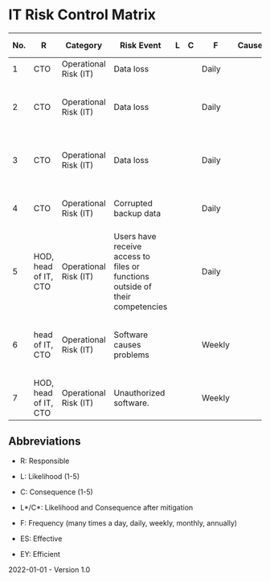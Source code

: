 # IT Risk Control Matrix

| No.  | R                    | Category              | Risk Event                                                   | L    | C    | F      | Cause | Mitigation Type     | Mitigation Strategy                                          | L*   | C*   | Changes | Comments | ES   | EY   | Evidences |
| ---- | -------------------- | --------------------- | ------------------------------------------------------------ | ---- | ---- | ------ | ----- | ------------------- | ------------------------------------------------------------ | ---- | ---- | ------- | -------- | ---- | ---- | --------- |
| 1    | CTO                  | Operational Risk (IT) | Data loss                                                    |      |      | Daily  |       | Preventing (System) | Automatic daily local backups                                |      |      |         |          |      |      |           |
| 2    | CTO                  | Operational Risk (IT) | Data loss                                                    |      |      | Daily  |       | Preventing (System) | Automatic daily backups to external/remote service providers |      |      |         |          |      |      |           |
| 3    | CTO                  | Operational Risk (IT) | Data loss                                                    |      |      | Daily  |       | Preventing (Manual) | Quarterly manual backups for long-term storage               |      |      |         |          |      |      |           |
| 4    | CTO                  | Operational Risk (IT) | Corrupted backup data                                        |      |      | Daily  |       | Revealing (System)  | Automatic data integrity validation of daily backups         |      |      |         |          |      |      |           |
| 5    | HOD, head of IT, CTO | Operational Risk (IT) | Users have receive access to files or functions outside of their competencies |      |      | Daily  |       | Preventing (Manual) | User permissions are defined in a general Permission List. Deviations must be approved |      |      |         |          |      |      |           |
| 6    | head of IT, CTO      | Operational Risk (IT) | Software causes problems                                     |      |      | Weekly |       | Preventing (Manual) | New software and software updates must be tested in a sandbox environment |      |      |         |          |      |      |           |
| 7    | HOD, head of IT, CTO | Operational Risk (IT) | Unauthorized software.                                       |      |      | Weekly |       | Preventing (Manual) | New software must be approved                                |      |      |         |          |      |      |           |

## Abbreviations

* R: Responsible

* L: Likelihood (1-5)

* C: Consequence (1-5)

* L\*/C\*: Likelihood and Consequence after mitigation

* F: Frequency (many times a day, daily, weekly, monthly, annually)

* ES: Effective

* EY: Efficient

2022-01-01 - Version 1.0